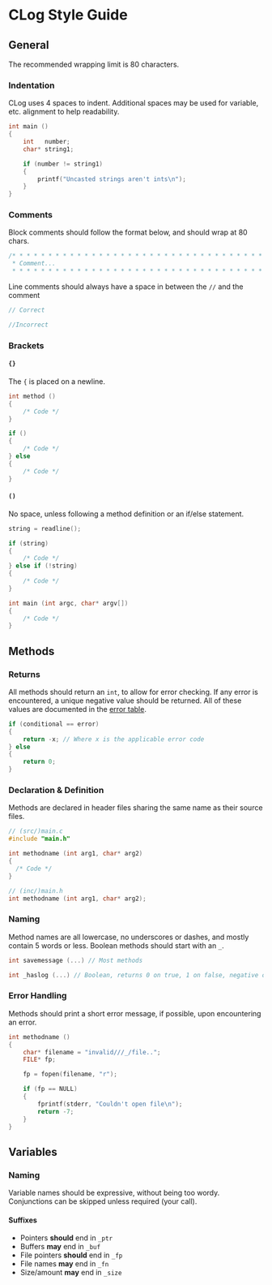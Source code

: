 <!--
License and Contact Info

CLog, a logging tool written in C
Copyright (C) 2017 James Vaughan

This program is free software: you can redistribute it and/or modify
it under the terms of the GNU General Public License as published by
the Free Software Foundation, either version 3 of the License, or
any later version.

This program is distributed in the hope that it will be useful,
but WITHOUT ANY WARRANTY; without even the implied warranty of
MERCHANTABILITY or FITNESS FOR A PARTICULAR PURPOSE.  See the
GNU General Public License for more details.

You should have received a copy of the GNU General Public License
along with this program.  If not, see <http://www.gnu.org/licenses/>.

You can contact me at dev.jamesvaughan@gmail.com with any questions
-->

# CLog Style Guide

## General

The recommended wrapping limit is 80 characters.

### Indentation

CLog uses 4 spaces to indent. Additional spaces may be used for variable, etc.
alignment to help readability.

```c
int main ()
{
    int   number;
    char* string1;

    if (number != string1)
    {
        printf("Uncasted strings aren't ints\n");
    }
}
```

### Comments

Block comments should follow the format below, and should wrap at 80 chars.

```c
/* * * * * * * * * * * * * * * * * * * * * * * * * * * * * * * * * * * * * * * *
 * Comment...                                                                  *
 * * * * * * * * * * * * * * * * * * * * * * * * * * * * * * * * * * * * * * * */
```

Line comments should always have a space in between the `//` and the comment

```c
// Correct

//Incorrect
```

### Brackets

#### **`{}`**

The `{` is placed on a newline.

```c
int method ()
{
    /* Code */
}

if ()
{
    /* Code */
} else
{
    /* Code */
}
```

#### **`()`**

No space, unless following a method definition or an if/else statement.

```c
string = readline();

if (string)
{
    /* Code */
} else if (!string)
{
    /* Code */
}

int main (int argc, char* argv[])
{
    /* Code */
}
```

## Methods

### Returns

All methods should return an `int`, to allow for error checking. If any error is
encountered, a unique negative value should be returned. All of these values are
documented in the [error table](errtable.md).

```c
if (conditional == error)
{
    return -x; // Where x is the applicable error code
} else
{
    return 0;
}
```

### Declaration & Definition

Methods are declared in header files sharing the same name as their source
files.

```c
// (src/)main.c
#include "main.h"

int methodname (int arg1, char* arg2)
{
  /* Code */
}

// (inc/)main.h
int methodname (int arg1, char* arg2);
```

### Naming

Method names are all lowercase, no underscores or dashes, and mostly contain 5
words or less. Boolean methods should start with an `_`.

```c
int savemessage (...) // Most methods

int _haslog (...) // Boolean, returns 0 on true, 1 on false, negative on error
```

### Error Handling

Methods should print a short error message, if possible, upon encountering an
error.

```c
int methodname ()
{
    char* filename = "invalid///_/file..";
    FILE* fp;

    fp = fopen(filename, "r");

    if (fp == NULL)
    {
        fprintf(stderr, "Couldn't open file\n");
        return -7;
    }
}
```

## Variables

### Naming

Variable names should be expressive, without being too wordy. Conjunctions can
be skipped unless required (your call).

#### Suffixes

* Pointers __should__ end in `_ptr`
* Buffers __may__ end in `_buf`
* File pointers __should__ end in `_fp`
* File names __may__ end in `_fn`
* Size/amount __may__ end in `_size`

```c
